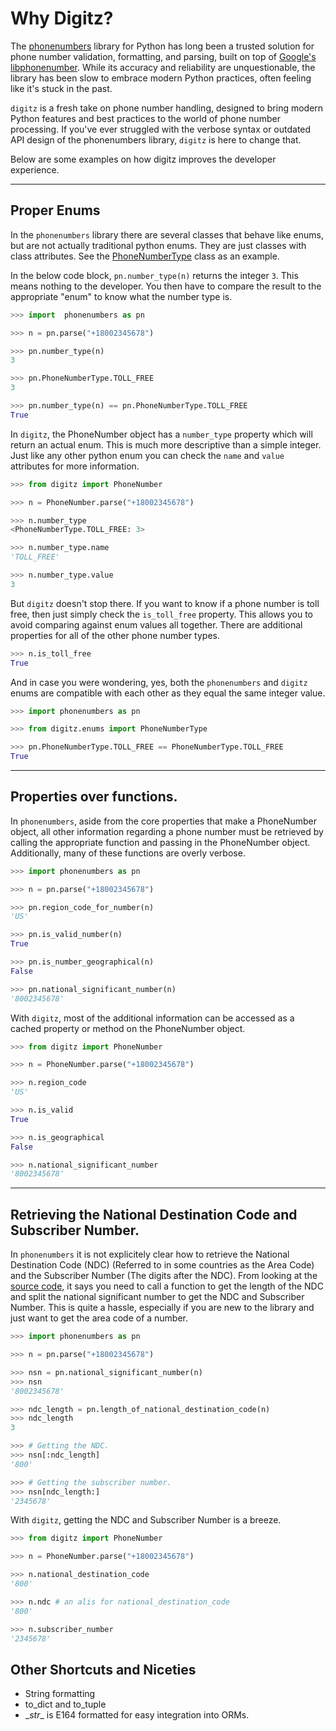 # Why Digitz?


The [phonenumbers](https://pypi.org/project/phonenumbers/) library for Python has long been a trusted solution for phone number validation, formatting, and parsing, built on top of [Google's libphonenumber](https://github.com/google/libphonenumber). While its accuracy and reliability are unquestionable, the library has been slow to embrace modern Python practices, often feeling like it's stuck in the past.

`digitz` is a fresh take on phone number handling, designed to bring modern Python features and best practices to the world of phone number processing. If you've ever struggled with the verbose syntax or outdated API design of the phonenumbers library, `digitz` is here to change that.

Below are some examples on how digitz improves the developer experience.
___

## Proper Enums

In the `phonenumbers` library there are several classes that behave like enums, but are not actually traditional python enums. They are just classes with class attributes. See the [PhoneNumberType](https://github.com/daviddrysdale/python-phonenumbers/blob/d7fe6c6f1e416797f439beb2ae2bb365360bf340/python/phonenumbers/phonenumberutil.py#L458) class as an example.

In the below code block, `pn.number_type(n)` returns the integer `3`. This means nothing to the developer. You then have to compare the result to the appropriate "enum" to know what the number type is.

```py
>>> import  phonenumbers as pn

>>> n = pn.parse("+18002345678")

>>> pn.number_type(n)
3

>>> pn.PhoneNumberType.TOLL_FREE
3

>>> pn.number_type(n) == pn.PhoneNumberType.TOLL_FREE
True
```


In `digitz`, the PhoneNumber object has a `number_type` property which will return an actual enum. This is much more descriptive than a simple integer. Just like any other python enum you can check the `name` and `value` attributes for more information.

```py
>>> from digitz import PhoneNumber

>>> n = PhoneNumber.parse("+18002345678")

>>> n.number_type
<PhoneNumberType.TOLL_FREE: 3>

>>> n.number_type.name
'TOLL_FREE'

>>> n.number_type.value
3
```



But `digitz` doesn't stop there. If you want to know if a phone number is toll free, then just simply check the `is_toll_free` property. This allows you to avoid comparing against enum values all together. There are additional properties for all of the other phone number types.

```py
>>> n.is_toll_free
True
```

And in case you were wondering, yes, both the `phonenumbers` and `digitz` enums are compatible with each other as they equal the same integer value.

```py
>>> import phonenumbers as pn

>>> from digitz.enums import PhoneNumberType

>>> pn.PhoneNumberType.TOLL_FREE == PhoneNumberType.TOLL_FREE
True
```
___

## Properties over functions.

In `phonenumbers`, aside from the core properties that make a PhoneNumber object, all other information regarding a phone number must be retrieved by calling the appropriate function and passing in the PhoneNumber object. Additionally, many of these functions are overly verbose.

```py
>>> import phonenumbers as pn

>>> n = pn.parse("+18002345678")

>>> pn.region_code_for_number(n)
'US'

>>> pn.is_valid_number(n)
True

>>> pn.is_number_geographical(n)
False

>>> pn.national_significant_number(n)
'8002345678'

```

With `digitz`, most of the additional information can be accessed as a cached property or method on the PhoneNumber object.

```py
>>> from digitz import PhoneNumber

>>> n = PhoneNumber.parse("+18002345678")

>>> n.region_code
'US'

>>> n.is_valid
True

>>> n.is_geographical
False

>>> n.national_significant_number
'8002345678'
```
___

## Retrieving the National Destination Code and Subscriber Number.
In `phonenumbers` it is not explicitely clear how to retrieve the National Destination Code (NDC) (Referred to in some countries as the Area Code) and the Subscriber Number (The digits after the NDC). From looking at the [source code](https://github.com/daviddrysdale/python-phonenumbers/blob/d7fe6c6f1e416797f439beb2ae2bb365360bf340/python/phonenumbers/phonenumberutil.py#L846), it says you need to call a function to get the length of the NDC and split the national significant number to get the NDC and Subscriber Number. This is quite a hassle, especially if you are new to the library and just want to get the area code of a number.

```py
>>> import phonenumbers as pn

>>> n = pn.parse("+18002345678")

>>> nsn = pn.national_significant_number(n)
>>> nsn
'8002345678'

>>> ndc_length = pn.length_of_national_destination_code(n)
>>> ndc_length
3

>>> # Getting the NDC.
>>> nsn[:ndc_length]
'800'

>>> # Getting the subscriber number.
>>> nsn[ndc_length:]
'2345678'
```

With `digitz`, getting the NDC and Subscriber Number is a breeze.
```py
>>> from digitz import PhoneNumber

>>> n = PhoneNumber.parse("+18002345678")

>>> n.national_destination_code
'800'

>>> n.ndc # an alis for national_destination_code
'800'

>>> n.subscriber_number
'2345678'
```

## Other Shortcuts and Niceties
- String formatting
- to_dict and to_tuple
- \__str__ is E164 formatted for easy integration into ORMs.
